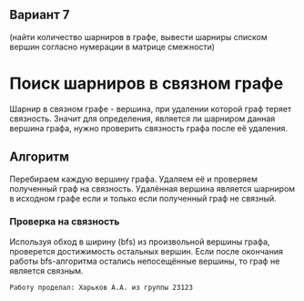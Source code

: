 ## Вариант 7
(найти количество шарниров в графе, вывести шарниры списком вершин согласно нумерации в матрице смежности)

# Поиск шарниров в связном графе
Шарнир в связном графе - вершина, при удалении которой граф теряет связность. Значит для определения, является ли шарниром данная вершина графа, нужно проверить связность графа после её удаления.

## Алгоритм
Перебираем каждую вершину графа. Удаляем её и проверяем полученный граф на связность. Удалённая вершина является шарниром в исходном графе если и только если полученный граф не связный.

### Проверка на связность
Используя обход в ширину (bfs) из произвольной вершины графа, проверется достижимость остальных вершин. Если после окончания работы bfs-алгоритма остались непосещённые вершины, то граф не является связным.


```Работу проделал: Харьков А.А. из группы 23123 ```
